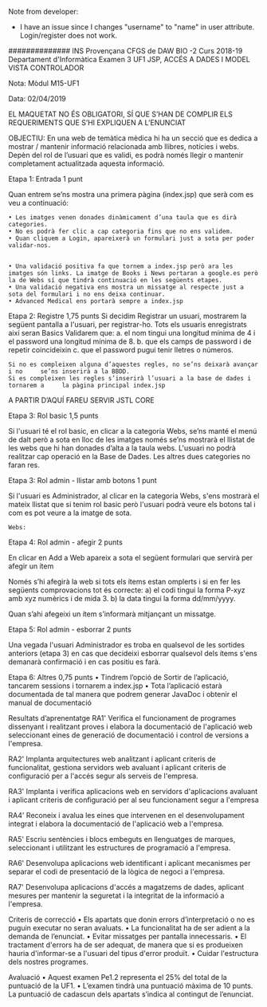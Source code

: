Note from developer:

- I have an issue since I changes "username" to "name" in user attribute. Login/register does not work.



##############
INS Provençana
CFGS de DAW BIO -2
Curs 2018-19
Departament d'Informàtica
Examen 3 UF1
JSP, ACCÉS A DADES I MODEL VISTA CONTROLADOR

Nota:
   Mòdul M15-UF1
           
Data: 02/04/2019

EL MAQUETAT NO ÉS OBLIGATORI, SÍ QUE S’HAN DE COMPLIR ELS REQUERIMENTS QUE S’HI EXPLIQUEN A L’ENUNCIAT

OBJECTIU:
En una web de temàtica mèdica hi ha un secció que es dedica a mostrar / mantenir  informació relacionada amb llibres, notícies i webs. Depèn del rol de l’usuari que es validi, es podrà només llegir o mantenir completament actualitzada aquesta informació.

Etapa 1: Entrada 1 punt

Quan entrem se’ns mostra una primera pàgina (index.jsp) que serà com es veu a continuació:














    • Les imatges venen donades dinàmicament d’una taula que es dirà categories.
    • No es podrà fer clic a cap categoria fins que no ens validem.
    • Quan cliquem a Login, apareixerà un formulari just a sota per poder validar-nos.


    • Una validació positiva fa que tornem a index.jsp però ara les imatges són links. La imatge de Books i News portaran a google.es però la de Webs sí que tindrà continuació en les següents etapes.
    • Una validació negativa ens mostra un missatge al respecte just a sota del formulari i no ens deixa continuar.
    • Advanced Medical ens portarà sempre a index.jsp

Etapa 2: Registre 1,75 punts
Si decidim Registrar un usuari, mostrarem la següent pantalla a l'usuari, per registrar-ho. Tots els usuaris enregistrats així seran Basics
Validarem que:
        a. el nom tingui una longitud mínima de 4 i el password una longitud mínima de 8. 
        b. que els camps de password i de repetir coincideixin
        c. que el password pugui tenir lletres o números.

	Si no es compleixen alguna d’aquestes regles, no se’ns deixarà avançar i no 	se’ns inserirà a la BBDD.
	Si es compleixen les regles s’inserirà l’usuari a la base de dades i tornarem a 	la pàgina principal index.jsp 

A PARTIR D’AQUÍ FAREU SERVIR JSTL CORE         

Etapa 3: Rol basic 1,5 punts

Si l'usuari té el rol basic, en clicar a la categoria Webs, se’ns manté el menú de dalt però a sota en lloc de les imatges només se’ns mostrarà el llistat de les webs que hi han donades d’alta a la taula webs. L'usuari no podrà realitzar cap operació en la Base de Dades. Les altres dues categories no faran res.

Etapa 3: Rol admin  - llistar amb botons 1 punt

Si l'usuari es Administrador, al clicar en la categoria Webs, s'ens mostrarà el mateix llistat que si tenim rol basic però l'usuari podrà veure els botons tal i com es pot veure a la imatge de sota.

	Webs:	









Etapa 4: Rol admin  - afegir  2 punts

En clicar en Add a Web apareix a sota el següent formulari que servirà per afegir un ítem













Només s’hi afegirà la web si tots els ítems estan omplerts i si en fer les següents comprovacions tot és correcte:
a)  el codi tingui la forma P-xyz amb xyz numèrics i de mida 3. 
b) la data tingui la forma dd/mm/yyyy.

Quan s’ahi afegeixi un ítem s’informarà mitjançant un missatge.

Etapa 5: Rol admin  - esborrar  2 punts

Una vegada l'usuari Administrador es troba en qualsevol de les sortides anteriors (etapa 3) en cas que decideixi esborrar qualsevol dels ítems s'ens demanarà confirmació i en cas positiu es farà.

Etapa 6: Altres  0,75 punts
    • Tindrem l’opció de Sortir de l’aplicació, tancarem sessions i tornarem a index.jsp
    • Tota l’aplicació estarà documentada de tal manera que podrem generar JavaDoc i obtenir el manual de documentació


Resultats d’aprenentatge
RA1' Verifica el funcionament de programes dissenyant i realitzant proves i elabora la documentació de l'aplicació web seleccionant eines de generació de documentació i control de versions a l'empresa.

RA2'   Implanta arquitectures web analitzant i aplicant criteris de funcionalitat, gestiona servidors web avaluant i aplicant criteris de configuració per a l'accés segur als serveis de l'empresa.

RA3' Implanta i verifica aplicacions web en servidors d'aplicacions avaluant i aplicant criteris de configuració per al seu funcionament segur a l'empresa

RA4'  Reconeix i avalua les eines que intervenen en el desenvolupament integrat i elabora la documentació de l'aplicació web a l'empresa.

RA5'  Escriu sentències i blocs embeguts en llenguatges de marques, seleccionant i utilitzant les estructures de programació a l'empresa.

RA6' Desenvolupa aplicacions web identificant i aplicant mecanismes per separar el codi de presentació de la lògica de negoci a l'empresa.

RA7' Desenvolupa aplicacions d'accés a magatzems de dades, aplicant mesures per mantenir la seguretat i la integritat de la informació a l'empresa.

Criteris de correcció
    • Els apartats que donin errors d’interpretació o no es puguin executar no seran avaluats.
    • La funcionalitat ha de ser adient a la demanda de l’enunciat. 
    • Evitar missatges per pantalla innecessaris.
    • El tractament d'errors ha de ser adequat, de manera que si es produeixen hauria d'informar-se a l'usuari del tipus d'error produït.
    • Cuidar l'estructura dels nostres programes.


Avaluació
    • Aquest examen Pe1.2 representa el 25% del total de la puntuació de la UF1.
    • L’examen tindrà una puntuació màxima de 10 punts. La puntuació de cadascun dels apartats s’indica al contingut de l’enunciat.